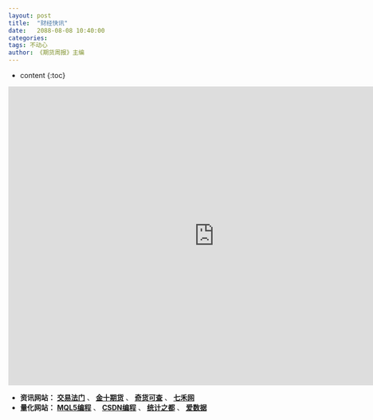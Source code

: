 ```yaml
---
layout: post
title:  "财经快讯"
date:   2088-08-08 10:40:00
categories: 
tags: 不动心
author: 《期货周报》主编
---
```


* content
{:toc}
<iframe frameborder="0" width="825" height="600" scrolling="yes" src="https://www.jin10.com/example/jin10.com.html?fontSize=14px&theme=white"></iframe>

* **资讯网站：** **[交易法门](https://www.jiaoyifamen.com/)** 、 **[金十期货](http://qihuo.jin10.com/)** 、 **[奇货可查](https://qhkch.com/#/)** 、 **[七禾网](https://www.7hcn.com/)**
* **量化网站：** **[MQL5编程](https://www.mql5.com/zh/articles/mt5)** 、 **[CSDN编程](https://www.csdn.net/)** 、 **[统计之都](https://cosx.org/)** 、 **[爱数据](http://www.itongji.cn/)**
